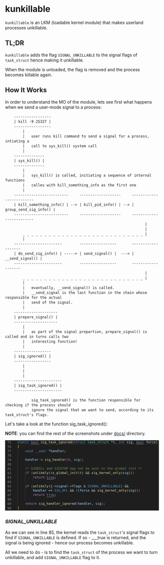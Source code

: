 # __kunkillable__

`kunkillable` is an LKM (loadable kernel module) that makes userland processes unkillable.

## __TL;DR__

`kunkillable` adds the flag `SIGNAL_UNKILLABLE` to the signal flags of `task_struct` hence making it unkillable.

When the module is unloaded, the flag is removed and the process becomes killable again.

## __How It Works__

In order to understand the MO of the module, lets see first what happens when we send a user-mode signal to a process:

        -----------------
        | kill -9 25327 |
        -----------------
            |
            |   user runs kill command to send a signal for a process, intiating a 
            |   call to sys_kill() system call
            |
        --------------
        | sys_kill() |
        --------------
            |
            |   sys_kill() is called, initiating a sequence of internal functions 
            |   calles with kill_something_info as the first one
            |
        -------------------------     -------------------     -------------------------
        | kill_something_info() | --> | kill_pid_info() | --> | group_send_sig_info() | 
        -------------------------     -------------------     -------------------------
                                                                    |
                                                                    |
            _ _ _ _ _ _ _ _ _ _ _ _ _ _ _ _ _ _ _ _ _ _ _ _ _ _ _ _ |
            |
        ----------------------        -----------------       -------------------
        | do_send_sig_info() | -----> | send_signal() |  ---> | __send_signal() |
        ----------------------        -----------------       -------------------
                                                                    |
            _ _ _ _ _ _ _ _ _ _ _ _ _ _ _ _ _ _ _ _ _ _ _ _ _ _ _ _ |
            |   
            |   evantually, __send_signal() is called.
            |   __send_signal is the last function in the chain whose responsible for the actual
            |   send of the signal.
            |
        --------------------
        | prepare_signal() |
        --------------------
            |
            |   as part of the signal prepartion, prepare_signal() is called and in turns calls two
            |   interesting function!
            |
        -----------------
        | sig_ignored() |
        -----------------
            |
            |
            |
        ----------------------
        | sig_task_ignored() |
        ----------------------

                sig_task_ignored() is the function responsible for checking if the process should
                ignore the signal that we want to send, according to its task_struct's flags.

Let's take a look at the function sig_task_ignored():

**NOTE**: you can find the rest of the screenshots under [docs/](https://github.com/spiderpig1297/kunkillable/tree/master/docs) directory.

![Alt text](https://github.com/spiderpig1297/kunkillable/blob/master/docs/10_sig_task_ignored.png)

### _SIGNAL_UNKILLABLE_
As we can see in line 85, the kernel reads the `task_struct`'s signal flags to find if `SIGNAL_UNKILLABLE` is defined. If so - ___true is returned, and the signal is being ignored - hence our process becomes unkillable.

All we need to do - is to find the `task_struct` of the process we want to turn unkillable, and add `SIGNAL_UNKILLABLE` flag to it.

